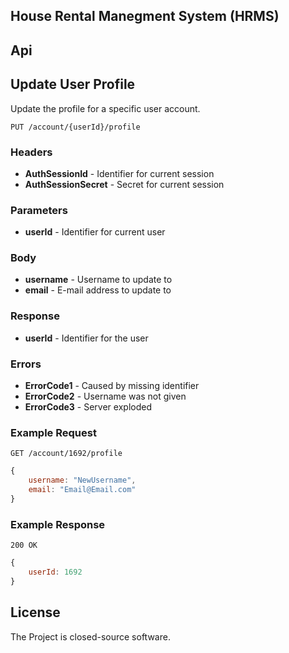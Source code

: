 

## House Rental Manegment System (HRMS)



## Api
## Update User Profile
Update the profile for a specific user account.

`PUT /account/{userId}/profile`

### Headers
- **AuthSessionId** - Identifier for current session
- **AuthSessionSecret** - Secret for current session

### Parameters
- **userId** - Identifier for current user

### Body
- **username** - Username to update to
- **email** - E-mail address to update to

### Response
- **userId** - Identifier for the user

### Errors
- **ErrorCode1** - Caused by missing identifier
- **ErrorCode2** - Username was not given
- **ErrorCode3** - Server exploded

### Example Request
`GET /account/1692/profile`

```javascript
{
	username: "NewUsername",
	email: "Email@Email.com"
}
```

### Example Response
`200 OK`

```javascript
{
	userId: 1692
}
```




## License

The Project is closed-source software.
